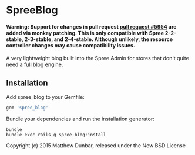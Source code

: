 SpreeBlog
=========

#### Warning: Support for changes in pull request [pull request #5954](https://github.com/spree/spree/pull/5954) are added via monkey patching. This is only compatible with Spree 2-2-stable, 2-3-stable, and 2-4-stable. Although unlikely, the resource controller changes may cause compatibility issues.

A very lightweight blog built into the Spree Admin for stores that don't quite need a full blog engine.

Installation
------------

Add spree_blog to your Gemfile:

```ruby
gem 'spree_blog'
```

Bundle your dependencies and run the installation generator:

```shell
bundle
bundle exec rails g spree_blog:install
```


Copyright (c) 2015 Matthew Dunbar, released under the New BSD License
